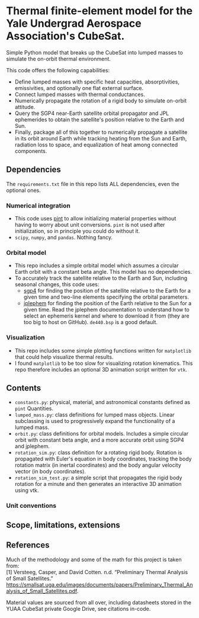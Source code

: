 # Thermal finite-element model for the Yale Undergrad Aerospace Association's CubeSat. 
Simple Python model that breaks up the CubeSat into lumped masses to simulate the on-orbit thermal environment.

This code offers the following capabilities:
* Define lumped masses with specific heat capacities, absorptivities, emissivities, and optionally one flat external surface.
* Connect lumped masses with thermal conductances.
* Numerically propagate the rotation of a rigid body to simulate on-orbit attitude.
* Query the SGP4 near-Earth satellite orbital propagator and JPL ephemerides to obtain the satellite's position relative to the Earth and Sun.
* Finally, package all of this together to numerically propagate a satellite in its orbit around Earth while tracking heating from the Sun and Earth, radiation loss to space, and equalization of heat among connected components.

## Dependencies
The `requirements.txt` file in this repo lists ALL dependencies, even the optional ones.
### Numerical integration
* This code uses [pint](https://pint.readthedocs.io/en/stable/) to allow initializing material properties without having to worry about unit conversions. `pint` is not used after initialization, so in principle you could do without it.
* `scipy`, `numpy`, and `pandas`. Nothing fancy.
### Orbital model
* This repo includes a simple orbital model which assumes a circular Earth orbit with a constant beta angle. This model has no dependencies.
* To accurately track the satellite relative to the Earth and Sun, including seasonal changes, this code uses:
   * [sgp4](https://pypi.org/project/sgp4/) for finding the position of the satellite relative to the Earth for a given time and two-line elements specifying the orbital parameters.
   * [jplephem](https://pypi.org/project/jplephem/) for finding the position of the Earth relative to the Sun for a given time. Read the jplephem documentation to understand how to select an ephemeris kernel and where to download it from (they are too big to host on GitHub). `de440.bsp` is a good default.
### Visualization
* This repo includes some simple plotting functions written for `matplotlib` that could help visualize thermal results.
* I found `matplotlib` to be too slow for visualizing rotation kinematics. This repo therefore includes an optional 3D animation script written for `vtk`.

## Contents
* `constants.py`: physical, material, and astronomical constants defined as `pint` Quantities.
* `lumped_mass.py`: class definitions for lumped mass objects. Linear subclassing is used to progressively expand the functionality of a lumped mass.
* `orbit.py`: class definitions for orbital models. Includes a simple circular orbit with constant beta angle, and a more accurate orbit using SGP4 and jplephem.
* `rotation_sim.py`: class definition for a rotating rigid body. Rotation is propagated with Euler's equation in body coordinates, tracking the body rotation matrix (in inertal coordinates) and the body angular velocity vector (in body coordinates).
* `rotation_sim_test.py`: a simple script that propagates the rigid body rotation for a minute and then generates an interactive 3D animation using vtk.
### Unit conventions

## Scope, limitations, extensions


## References
Much of the methodology and some of the math for this project is taken from: \
[1] Versteeg, Casper, and David Cotten. n.d. “Preliminary Thermal Analysis of Small Satellites.” https://smallsat.uga.edu/images/documents/papers/Preliminary_Thermal_Analysis_of_Small_Satellites.pdf.

Material values are sourced from all over, including datasheets stored in the YUAA CubeSat private Google Drive, see citations in-code.
